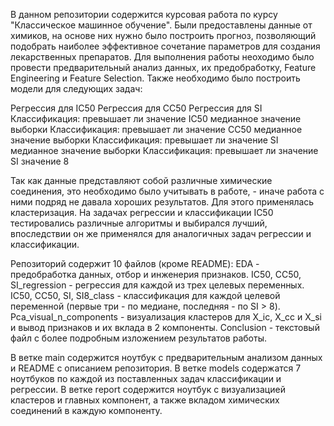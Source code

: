 В данном репозитории содержится курсовая работа по курсу "Классическое машинное обучение". Были предоставлены данные от химиков, на основе них нужно было построить прогноз, позволяющий подобрать наиболее эффективное сочетание параметров для создания лекарственных препаратов. 
Для выполнения работы неоходимо было провести предварительный анализ данных, их предобработку, Feature Engineering и Feature Selection. Также необходимо было построить модели для следующих задач:

 Регрессия для IC50
 Регрессия для CC50
 Регрессия для SI
 Классификация: превышает ли значение IC50 медианное значение выборки
 Классификация: превышает ли значение CC50 медианное значение выборки
 Классификация: превышает ли значение SI медианное значение выборки
 Классификация: превышает ли значение SI значение 8

Так как данные представляют собой различные химические соединения, это необходимо было учитывать в работе, - иначе работа с ними подряд не давала хороших результатов. Для этого применялась кластеризация. На задачах регрессии и классификации IC50 тестировались различные алгоритмы и выбирался лучший, впоследствии он же применялся для аналогичных задач регрессии и классификации.

Репозиторий содержит 10 файлов (кроме README):
EDA - предобработка данных, отбор и инженерия признаков.
IC50, CC50, SI_regression - регрессия для каждой из трех целевых переменных.
IC50, CC50, SI, SI8_class - классификация для каждой целевой переменной (первые три - по медиане, последняя - по SI > 8).
Pca_visual_n_components - визуализация кластеров для X_ic, X_cc и X_si и вывод признаков и их вклада в 2 компоненты.
Conclusion - текстовый файл с более подробным изложением результатов работы.

В ветке main содержится ноутбук с предварительным анализом данных и  README с описанием репозитория. 
В ветке models содержатся 7 ноутбуков по каждой из поставленных задач классификации и регрессии.
В ветке report содержится ноутбук с визуализацией кластеров и главных компонент, а также вкладом химических соединений в каждую компоненту.
